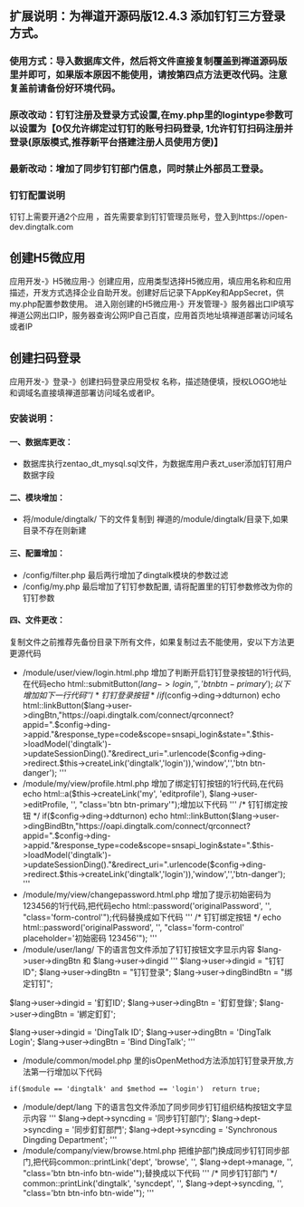 ## 扩展说明：为禅道开源码版12.4.3 添加钉钉三方登录方式。
### 使用方式：导入数据库文件，然后将文件直接复制覆盖到禅道源码版里并即可，如果版本原因不能使用，请按第四点方法更改代码。注意复盖前请备份好环境代码。
### 原改改动：钉钉注册及登录方式设置,在my.php里的logintype参数可以设置为【0仅允许绑定过钉钉的账号扫码登录, 1允许钉钉扫码注册并登录(原版模式,推荐新平台搭建注册人员使用方便)】
### 最新改动：增加了同步钉钉部门信息，同时禁止外部员工登录。

### 钉钉配置说明
钉钉上需要开通2个应用 ，首先需要拿到钉钉管理员账号，登入到https://open-dev.dingtalk.com

## 创建H5微应用
应用开发-》H5微应用-》创建应用，应用类型选择H5微应用，填应用名称和应用描述，开发方式选择企业自助开发。创建好后记录下AppKey和AppSecret，供my.php配置参数使用。
进入刚创建的H5微应用-》开发管理-》服务器出口IP填写禅道公网出口IP，服务器查询公网IP自己百度，应用首页地址填禅道部署访问域名或者IP

## 创建扫码登录
应用开发-》登录-》创建扫码登录应用受权
名称，描述随便填，授权LOGO地址和调域名直接填禅道部署访问域名或者IP。

### 安装说明：

#### 一、数据库更改：
* 数据库执行zentao_dt_mysql.sql文件，为数据库用户表zt_user添加钉钉用户数据字段


#### 二、模块增加：
* 将/module/dingtalk/ 下的文件复制到 禅道的/module/dingtalk/目录下,如果目录不存在则新建


#### 三、配置增加：
* /config/filter.php 最后两行增加了dingtalk模块的参数过滤
* /config/my.php 最后增加了钉钉参数配置, 请将配置里的钉钉参数修改为你的钉钉参数


#### 四、文件更改：
复制文件之前推荐先备份目录下所有文件，如果复制过去不能使用，安以下方法更更源代码

* /module/user/view/login.html.php 增加了判断开启钉钉登录按钮的1行代码,在代码echo html::submitButton($lang->login, '', 'btn btn-primary');以下增加如下一行代码
'''
/* 钉钉登录按钮 */ if($config->ding->ddturnon) echo html::linkButton($lang->user->dingBtn,"https://oapi.dingtalk.com/connect/qrconnect?appid=".$config->ding->appid."&response_type=code&scope=snsapi_login&state=".$this->loadModel('dingtalk')->updateSessionDing()."&redirect_uri=".urlencode($config->ding->redirect.$this->createLink('dingtalk','login')),'window','','btn btn-danger');
'''
* /module/my/view/profile.html.php 增加了绑定钉钉按钮的1行代码,在代码echo html::a($this->createLink('my', 'editprofile'), $lang->user->editProfile, '', "class='btn btn-primary'");增加以下代码
'''
/* 钉钉绑定按钮 */ if($config->ding->ddturnon) echo html::linkButton($lang->user->dingBindBtn,"https://oapi.dingtalk.com/connect/qrconnect?appid=".$config->ding->appid."&response_type=code&scope=snsapi_login&state=".$this->loadModel('dingtalk')->updateSessionDing()."&redirect_uri=".urlencode($config->ding->redirect.$this->createLink('dingtalk','login')),'window','','btn-danger');
'''
* /module/my/view/changepassword.html.php 增加了提示初始密码为123456的1行代码,把代码echo html::password('originalPassword', '', "class='form-control'");代码替换成如下代码
'''
/* 钉钉绑定按钮 */ echo html::password('originalPassword', '', "class='form-control' placeholder='初始密码 123456'");
'''
* /module/user/lang/ 下的语言包文件添加了钉钉按钮文字显示内容 $lang->user->dingBtn 和 $lang->user->dingid
'''
$lang->user->dingid = "钉钉ID";
$lang->user->dingBtn = "钉钉登录";
$lang->user->dingBindBtn = "绑定钉钉";

$lang->user->dingid = '釘釘ID';
$lang->user->dingBtn = '釘釘登錄';
$lang->user->dingBtn = '綁定釘釘';

$lang->user->dingid = 'DingTalk ID';
$lang->user->dingBtn = 'DingTalk Login';
$lang->user->dingBtn = 'Bind DingTalk';
'''
* /module/common/model.php 里的isOpenMethod方法添加钉钉登录开放,方法第一行增加以下代码
```
if($module == 'dingtalk' and $method == 'login')  return true;
```
* /module/dept/lang 下的语言包文件添加了同步同步钉钉组织结构按钮文字显示内容
'''
$lang->dept->syncding = '同步钉钉部门';
$lang->dept->syncding = '同步釘釘部門';
$lang->dept->syncding = 'Synchronous Dingding Department';
'''
* /module/company/view/browse.html.php 把维护部门换成同步钉钉同步部门,把代码common::printLink('dept', 'browse', '', $lang->dept->manage, '', "class='btn btn-info btn-wide'");替换成以下代码
'''
/* 同步钉钉部门 */ common::printLink('dingtalk', 'syncdept', '', $lang->dept->syncding, '', "class='btn btn-info btn-wide'");
'''


